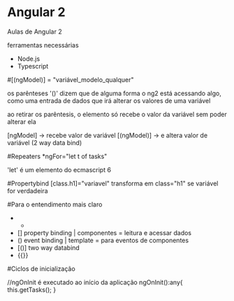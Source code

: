 # Angular 2
Aulas de Angular 2

ferramentas necessárias
- Node.js
- Typescript


#[(ngModel)] = "variável_modelo_qualquer"

os parênteses '()' dizem que de alguma forma o ng2 está acessando algo, 
como uma entrada de dados que irá alterar os valores de uma variável

ao retirar os parêntesis, o elemento só recebe o valor da variável sem poder alterar ela

[ngModel] -> recebe valor de variável
[(ngModel)] -> e altera valor de variável (2 way data bind)

#Repeaters
*ngFor="let t of tasks"

'let' é um elemento do ecmascript 6


#Propertybind
[class.h1]="variavel"
transforma em class="h1" se variável for verdadeira


#Para o entendimento mais claro
- *
- [] property binding | componentes = leitura e acessar dados
- () event binding | template = para eventos de componentes
- [()] two way databind
- {{}}

#Ciclos de inicialização

//ngOnInit é executado ao início da aplicação
ngOnInit():any{
    this.getTasks();
}